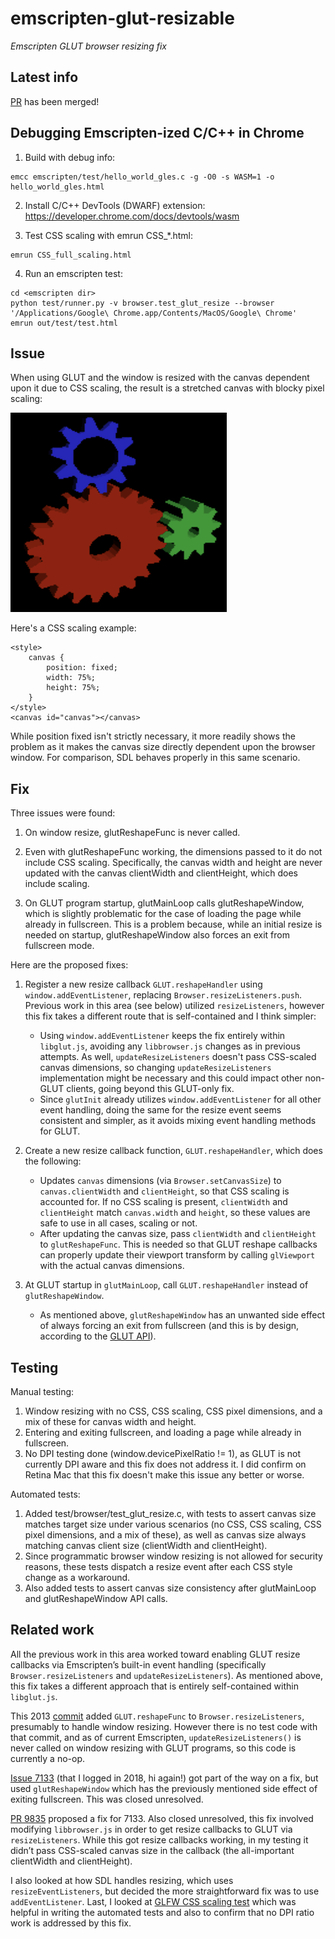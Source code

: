 # emscripten-glut-resizable
*Emscripten GLUT browser resizing fix*

## Latest info

[PR](https://github.com/emscripten-core/emscripten/pull/24699) has been merged!

##  Debugging Emscripten-ized C/C++ in Chrome

1. Build with debug info:
```
emcc emscripten/test/hello_world_gles.c -g -O0 -s WASM=1 -o hello_world_gles.html
```

2. Install C/C++ DevTools (DWARF) extension:
https://developer.chrome.com/docs/devtools/wasm

3. Test CSS scaling with emrun CSS_*.html:
```
emrun CSS_full_scaling.html
```

4. Run an emscripten test:
```
cd <emscripten dir>
python test/runner.py -v browser.test_glut_resize --browser '/Applications/Google\ Chrome.app/Contents/MacOS/Google\ Chrome'
emrun out/test/test.html
```

## Issue

When using GLUT and the window is resized with the canvas dependent upon it due to CSS scaling, the result is a stretched canvas with blocky pixel scaling:

![VT sample app](before.png)

Here's a CSS scaling example:

    <style>
        canvas {
            position: fixed;
            width: 75%;
            height: 75%;
        }
    </style>
    <canvas id="canvas"></canvas>

 While position fixed isn't strictly necessary, it more readily shows the problem as it makes the canvas size directly dependent upon the browser window.  For comparison, SDL behaves properly in this same scenario.

## Fix 

Three issues were found:
1. On window resize, glutReshapeFunc is never called.

2. Even with glutReshapeFunc working, the dimensions passed to it do not include CSS scaling.  Specifically, the canvas width and height are never updated with the canvas clientWidth and clientHeight, which does include scaling.

3. On GLUT program startup, glutMainLoop calls glutReshapeWindow, which is slightly problematic for the case of loading the page while already in fullscreen.  This is a problem because, while an initial resize is needed on startup, glutReshapeWindow also forces an exit from fullscreen mode.

Here are the proposed fixes:

1. Register a new resize callback `GLUT.reshapeHandler` using `window.addEventListener`, replacing `Browser.resizeListeners.push`. Previous work in this area (see below) utilized `resizeListeners`, however this fix takes a different route that is self-contained and I think simpler:
    - Using `window.addEventListener` keeps the fix entirely within `libglut.js`, avoiding any `libbrowser.js` changes as in previous attempts.  As well, `updateResizeListeners` doesn't pass CSS-scaled canvas dimensions, so changing `updateResizeListeners` implementation might be necessary and this could impact other non-GLUT clients, going beyond this GLUT-only fix.
    - Since `glutInit` already utilizes `window.addEventListener` for all other event handling, doing the same for the resize event seems consistent and simpler, as it avoids mixing event handling methods for GLUT.

2. Create a new resize callback function, `GLUT.reshapeHandler`, which does the following:
    - Updates `canvas` dimensions (via `Browser.setCanvasSize`) to `canvas.clientWidth` and `clientHeight`, so that CSS scaling is accounted for. If no CSS scaling is present, `clientWidth` and `clientHeight` match `canvas.width` and `height`, so these values are safe to use in all cases, scaling or not.
    - After updating the canvas size, pass `clientWidth` and `clientHeight` to `glutReshapeFunc`.  This is needed so that GLUT reshape callbacks can properly update their viewport transform by calling `glViewport` with the actual canvas dimensions.

3. At GLUT startup in `glutMainLoop`, call `GLUT.reshapeHandler` instead of `glutReshapeWindow`.  
    - As mentioned above, `glutReshapeWindow` has an unwanted side effect of always forcing an exit from fullscreen (and this is by design, according to the [GLUT API](https://www.opengl.org/resources/libraries/glut/spec3/node23.html)).


## Testing

Manual testing:
1. Window resizing with no CSS, CSS scaling, CSS pixel dimensions, and a mix of these for canvas width and height.
2. Entering and exiting fullscreen, and loading a page while already in fullscreen.
3. No DPI testing done (window.devicePixelRatio != 1), as GLUT is not currently DPI aware and this fix does not address it.  I did confirm on Retina Mac that this fix doesn't make this issue any better or worse.

Automated tests:
1. Added test/browser/test_glut_resize.c, with tests to assert canvas size matches target size under various scenarios (no CSS, CSS scaling, CSS pixel dimensions, and a mix of these), as well as canvas size always matching canvas client size (clientWidth and clientHeight).  
2. Since programmatic browser window resizing is not allowed for security reasons, these tests dispatch a resize event after each CSS style change as a workaround.
3. Also added tests to assert canvas size consistency after glutMainLoop and glutReshapeWindow API calls.

## Related work

All the previous work in this area worked toward enabling GLUT resize callbacks via Emscripten’s built-in event handling (specifically `Browser.resizeListeners` and `updateResizeListeners`).  As mentioned above, this fix takes a different approach that is entirely self-contained within `libglut.js`.  

This 2013 [commit](https://github.com/Emscripten-core/Emscripten/commit/6d6490e61ef9a63cbf314faa19e152796a21f3d3) added `GLUT.reshapeFunc` to `Browser.resizeListeners`, presumably to handle window resizing.  However there is no test code with that commit, and as of current Emscripten, `updateResizeListeners()` is never called on window resizing with GLUT programs, so this code is currently a no-op.

[Issue 7133](https://github.com/Emscripten-core/Emscripten/issues/7133) (that I logged in 2018, hi again!) got part of the way on a fix, but used `glutReshapeWindow` which has the previously mentioned side effect of exiting fullscreen.  This was closed unresolved.

[PR 9835](https://github.com/Emscripten-core/Emscripten/pull/9835) proposed a fix for 7133.  Also closed unresolved, this fix involved modifying `libbrowser.js` in order to get resize callbacks to GLUT via `resizeListeners`.  While this got resize callbacks working, in my testing it didn’t pass CSS-scaled canvas size in the callback (the all-important clientWidth and clientHeight).

I also looked at how SDL handles resizing, which uses `resizeEventListeners`, but decided the more straightforward fix was to use `addEventListener`.  Last, I looked at [GLFW CSS scaling test](https://github.com/emscripten-core/emscripten/blob/main/test/browser/test_glfw3_css_scaling.c) which was helpful in writing the automated tests and also to confirm that no DPI ratio work is addressed by this fix.
